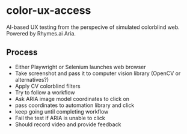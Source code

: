 # color-ux-access
AI-based UX testing from the perspecive of simulated colorblind web. Powered by Rhymes.ai Aria.

## Process 
- Either Playwright or Selenium launches web browser
- Take screenshot and pass it to computer vision library (OpenCV or alternatives?)
- Apply CV colorblind filters
- Try to follow a workflow
- Ask ARIA image model coordinates to click on
- pass coordinates to automation library and click
- keep going until completing workflow
- Fail the test if ARIA is unable to click 
- Should record video and provide feedback
